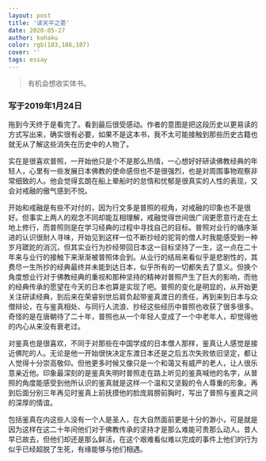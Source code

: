 ```yaml
---
layout: post
title: '读天平之甍'
date: 2020-05-27
author: kohaku
color: rgb(183,186,107)
cover: ''
tags: essay
---
```


>有机会想收实体书。

### 写于2019年1月24日

拖到今天终于是看完了。看到最后很受感动。作者的意图是把这段历史以更易读的方式写出来，确实很有必要，如果不是这本书，我不太可能接触到那些历史古籍也就无从了解这些消失在历史中的人物了。

实在是很喜欢普照，一开始他只是个不是那么热情，一心想好好研读佛教经典的年轻人，心里有一些发展日本佛教的使命感但也不是很强烈，也是对周围事物观察非常细致的人。他会觉得玄朗在船上晕船时的怠惰和忧郁是很真实的人性的表现，又会对戒融的傲气感到不悦。

开始和戒融是有些不对付的，因为行文多是普照的视角，对戒融的印象也不是很好。但事实上两人的观念不同却能互相理解，戒融觉得世间很广阔更愿意行走在土地上修行，而普照则是在学习经典的过程中寻找自己的目标。普照对业行的循序渐进的认识很耐人寻味，开始见到这样一位不断抄经的驼背的僧人时我能感受到一种岁月蹉跎的消沉，但其实业行为抄经带回日本这一目标坚持了一生，这一点在二十年来与业行的接触下来渐渐被普照体会到。从业行的结局来看似乎是悲剧性的，其费尽一生所抄的经典最终并未能到达日本，似乎所有的一切都失去了意义。但换个角度想业行对于佛教经典的重视和那种坚持的精神对普照产生了巨大的影响，而他的经典传承的愿望在今天的日本也算是实现了吧。普照的变化是明显的，从开始更关注研读经典，到后来在荣睿别世后肩负起带鉴真渡日的责任，再到来到日本与众僧辩论，在与鉴真相处、与同行人流浪、抄经这些经历中普照也收获了很多很多。奇怪的是在唐朝待了二十年，普照也从一个年轻人变成了一个中老年人，却觉得他的内心从来没有衰老过。

对鉴真也是很喜欢，不同于对那些在中国学成的日本僧人那样，鉴真让人感觉是接近佛陀的人。无论是他一开始很快决定东渡日本还是之后五次失败依旧坚定，都让人觉得十分崇高敬仰。但他更多时候又像只是一个和蔼又有威严的老人，让人很乐意亲近他。印象最深刻的是鉴真失明时普照走在路上听见的鉴真喊他的名字，从普照的角度能感受到他所认识的鉴真就是这样一个温和又坚毅的令人尊重的形象。再到后面分别三年再见时鉴真上前抚摸他的脸庞肩膀前胸时，写出了普照与鉴真之间的深厚的情谊。

包括鉴真在内这些人没有一个人是圣人，在大自然面前更是十分的渺小，可是就是因为这样在这二十年间他们对于佛教传承的坚持才是那么难能可贵那么动人。昔人早已故去，但他们却还是那么鲜活，在这个艰难看似难以完成的事件上他们的行为似乎已经超脱了生死，有缘能够与他们相遇。

